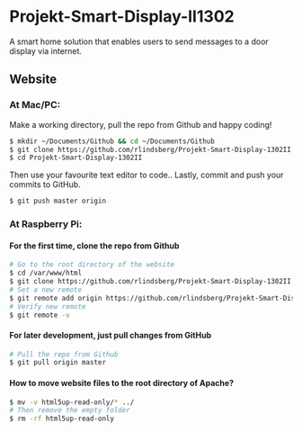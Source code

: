 # Projekt-Smart-Display-II1302
A smart home solution that enables users to send messages to a door display via internet.

## Website
### At Mac/PC:
Make a working directory, pull the repo from Github and happy coding!
```sh
$ mkdir ~/Documents/Github && cd ~/Documents/Github
$ git clone https://github.com/rlindsberg/Projekt-Smart-Display-1302II.git
$ cd Projekt-Smart-Display-1302II
```
Then use your favourite text editor to code..
Lastly, commit and push your commits to GitHub.
```sh
$ git push master origin
```

### At Raspberry Pi:
#### For the first time, clone the repo from Github
```sh
# Go to the root directory of the website
$ cd /var/www/html
$ git clone https://github.com/rlindsberg/Projekt-Smart-Display-1302II.git
# Set a new remote
$ git remote add origin https://github.com/rlindsberg/Projekt-Smart-Display-1302II.git
# Verify new remote
$ git remote -v
```

#### For later development, just pull changes from GitHub
```sh
# Pull the repo from Github
$ git pull origin master
```

#### How to move website files to the root directory of Apache?
```sh
$ mv -v html5up-read-only/* ../
# Then remove the empty folder
$ rm -rf html5up-read-only
```
